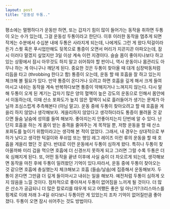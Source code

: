 ```yaml
---
layout: post
title: "운동성 두통.."
---
```


평소에는 멀쩡하다가 운동만 하면, 또는 갑자기 힘이 많이 들어가는 동작을 취하면 두통이 오는 수가 있는데, 그걸 운동성 두통이라고 한단다. 이후 이러한 동작을 멈추게 되면 작게는 수분에서 수십분 내에 두통은 사라지게 되는데, 나에게도 그런 게 왔다.턱걸이라든가 스퀏 혹은 푸시업만해도 뒷목으로 통증이 오면서 머리가 지끈지끈 아파오는데, 잠시 이러다 말겠지 싶었지만 3일 이상 계속 이런 지경이다. 슬슬 몸이 좋아지나보다 하고 있는 상황에서 잠시 아무것도 하지 말고 쉬어줘야 할 판이니, 역시 운동이나 몸관리도 아무나 하는 게 아니구나 깨닫게 된다. 중요한 것은 두통이 찾아올 때 대개 심장박동처럼 리듬을 타고 (throbbing 한다고 함) 통증이 오는데, 운동 할 때 호흡을 잘 하고 있는지 체크해 볼 필요가 있다. 만약 통증이 온다거나 오려고 하면 호흡을 깊게 해서 크게 들여마시고 내쉬는 동작을 계속 반복하다보면 통증이 약해지거나 느껴지지 않는다. 다시 말해 두통이 오게 된 계기는 갑자기 많은 양의 혈액이 높은 강도의 운동으로 인해서 몸안에서 이동하는데, 이때 산소 포화도가 높지 않은 혈액이 뇌로 흘러들어가 생기는 문제가 아닐까 조심스럽게 추측해본다 (아님 말고). 운동 중에 두통이 찾아오려고 할 때 호흡을 게을리 하지 않았나 생각해보자. 게을리하지 않았다고 생각하더라도 통증이 몰려올 것 같으면 들숨 날숨에 성의를 들여 해보자. 좋아지는지 안좋아지는지 단번에 알 수 있다. 난 단지 호흡을 하는 게 몸이 받는 충격을 줄여주는 게 목적일 뿐, 저항 운동을 할 때 산소 포화도를 높이기 위함이라고는 생각해 본 적이 없었다. 그래서, 내 경우는 상대적으로 부하가 낮다고 생각한 턱걸이와 푸쉬업 또는 행잉 레그 레이즈 이런 류의 운동을 할 때 호흡을 게을리 했던 것 같다. 반대로 이런 운동에서 두통이 심하게 왔다. 특히나 두통이 찾아올까봐 미리 겁을 먹으면 호흡에 더 신경쓰지 못하게 되고 그러면 그럴 수록 두통은 더욱 심해지게 된다. 또, 어떤 동작을 끝낸 이후에 사실 숨이 더 차오르게 되는데, 생각해보면 동작을 마친 후에 두통이 밀려왔던 기억이 있다.따라서, 운동 중에 두통이 찾아오는 것 같으면 호흡에 충실했는지 체크해보고 호흡 (들숨/날숨)에 집중해서 운동해보자. 두통이 온다면 그만큼 더 깊게 들이마시고 내쉬는 일을 해보자. 예전처럼 두통이 심하게 오지 않음을 느낄 것이다. 점차적으로 좋아져서 두통이 없어짐을 느끼게 될 것이다. 더 많은 산소가 공급되니 더 많은 칼로리를 태우게 되고 어쨌든 좋은 일 아닌가?크리스마스를 핑계로 이래 저래 3-4일 쉬다보니 두통이란 게 있었는지 조차 기억이 없어질만큼 좋아졌다. 두통이 오면 잠시 쉬어주는 것도 방법이다.

